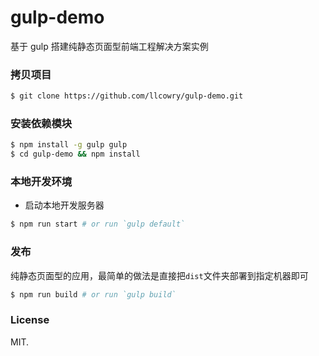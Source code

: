# gulp-demo

基于 gulp 搭建纯静态页面型前端工程解决方案实例


### 拷贝项目

``` bash
$ git clone https://github.com/llcowry/gulp-demo.git
```

### 安装依赖模块

``` bash
$ npm install -g gulp gulp
$ cd gulp-demo && npm install
```

### 本地开发环境

- 启动本地开发服务器

``` bash
$ npm run start # or run `gulp default`
```

### 发布

纯静态页面型的应用，最简单的做法是直接把`dist`文件夹部署到指定机器即可

``` bash
$ npm run build # or run `gulp build`
```

### License

MIT.

